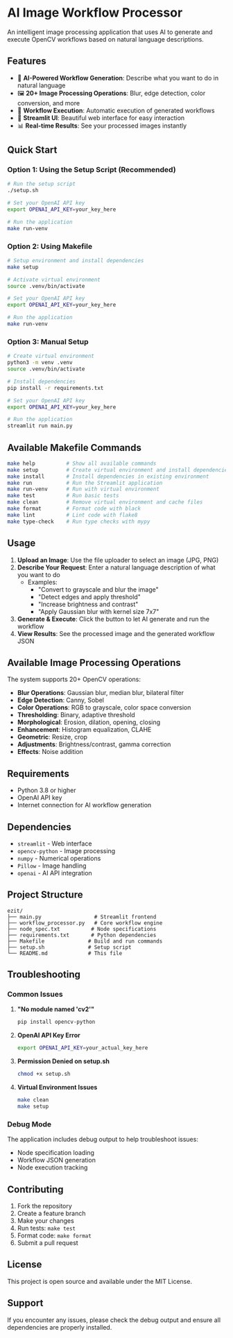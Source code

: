 # AI Image Workflow Processor

An intelligent image processing application that uses AI to generate and execute OpenCV workflows based on natural language descriptions.

## Features

- 🤖 **AI-Powered Workflow Generation**: Describe what you want to do in natural language
- 🖼️ **20+ Image Processing Operations**: Blur, edge detection, color conversion, and more
- 🔄 **Workflow Execution**: Automatic execution of generated workflows
- 🎨 **Streamlit UI**: Beautiful web interface for easy interaction
- 📊 **Real-time Results**: See your processed images instantly

## Quick Start

### Option 1: Using the Setup Script (Recommended)

```bash
# Run the setup script
./setup.sh

# Set your OpenAI API key
export OPENAI_API_KEY=your_key_here

# Run the application
make run-venv
```

### Option 2: Using Makefile

```bash
# Setup environment and install dependencies
make setup

# Activate virtual environment
source .venv/bin/activate

# Set your OpenAI API key
export OPENAI_API_KEY=your_key_here

# Run the application
make run-venv
```

### Option 3: Manual Setup

```bash
# Create virtual environment
python3 -m venv .venv
source .venv/bin/activate

# Install dependencies
pip install -r requirements.txt

# Set your OpenAI API key
export OPENAI_API_KEY=your_key_here

# Run the application
streamlit run main.py
```

## Available Makefile Commands

```bash
make help          # Show all available commands
make setup         # Create virtual environment and install dependencies
make install       # Install dependencies in existing environment
make run           # Run the Streamlit application
make run-venv      # Run with virtual environment
make test          # Run basic tests
make clean         # Remove virtual environment and cache files
make format        # Format code with black
make lint          # Lint code with flake8
make type-check    # Run type checks with mypy
```

## Usage

1. **Upload an Image**: Use the file uploader to select an image (JPG, PNG)
2. **Describe Your Request**: Enter a natural language description of what you want to do
   - Examples:
     - "Convert to grayscale and blur the image"
     - "Detect edges and apply threshold"
     - "Increase brightness and contrast"
     - "Apply Gaussian blur with kernel size 7x7"
3. **Generate & Execute**: Click the button to let AI generate and run the workflow
4. **View Results**: See the processed image and the generated workflow JSON

## Available Image Processing Operations

The system supports 20+ OpenCV operations:

- **Blur Operations**: Gaussian blur, median blur, bilateral filter
- **Edge Detection**: Canny, Sobel
- **Color Operations**: RGB to grayscale, color space conversion
- **Thresholding**: Binary, adaptive threshold
- **Morphological**: Erosion, dilation, opening, closing
- **Enhancement**: Histogram equalization, CLAHE
- **Geometric**: Resize, crop
- **Adjustments**: Brightness/contrast, gamma correction
- **Effects**: Noise addition

## Requirements

- Python 3.8 or higher
- OpenAI API key
- Internet connection for AI workflow generation

## Dependencies

- `streamlit` - Web interface
- `opencv-python` - Image processing
- `numpy` - Numerical operations
- `Pillow` - Image handling
- `openai` - AI API integration

## Project Structure

```
ezit/
├── main.py                 # Streamlit frontend
├── workflow_processor.py   # Core workflow engine
├── node_spec.txt          # Node specifications
├── requirements.txt       # Python dependencies
├── Makefile              # Build and run commands
├── setup.sh              # Setup script
└── README.md             # This file
```

## Troubleshooting

### Common Issues

1. **"No module named 'cv2'"**
   ```bash
   pip install opencv-python
   ```

2. **OpenAI API Key Error**
   ```bash
   export OPENAI_API_KEY=your_actual_key_here
   ```

3. **Permission Denied on setup.sh**
   ```bash
   chmod +x setup.sh
   ```

4. **Virtual Environment Issues**
   ```bash
   make clean
   make setup
   ```

### Debug Mode

The application includes debug output to help troubleshoot issues:

- Node specification loading
- Workflow JSON generation
- Node execution tracking

## Contributing

1. Fork the repository
2. Create a feature branch
3. Make your changes
4. Run tests: `make test`
5. Format code: `make format`
6. Submit a pull request

## License

This project is open source and available under the MIT License.

## Support

If you encounter any issues, please check the debug output and ensure all dependencies are properly installed. 